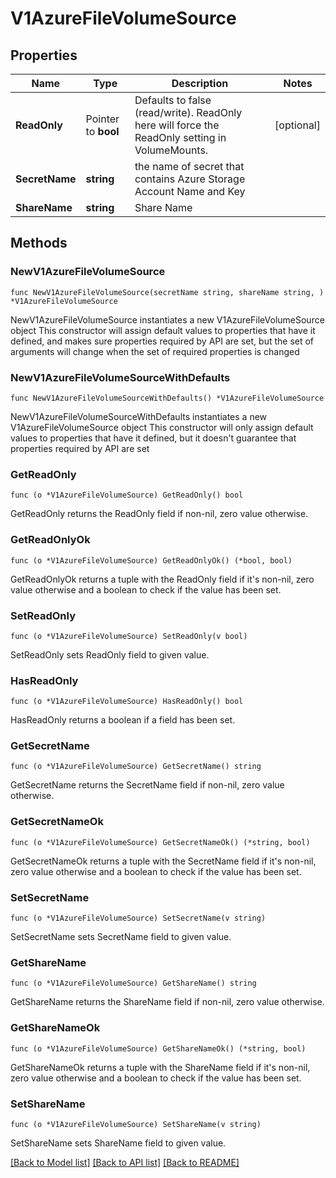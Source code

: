 # V1AzureFileVolumeSource

## Properties

Name | Type | Description | Notes
------------ | ------------- | ------------- | -------------
**ReadOnly** | Pointer to **bool** | Defaults to false (read/write). ReadOnly here will force the ReadOnly setting in VolumeMounts. | [optional] 
**SecretName** | **string** | the name of secret that contains Azure Storage Account Name and Key | 
**ShareName** | **string** | Share Name | 

## Methods

### NewV1AzureFileVolumeSource

`func NewV1AzureFileVolumeSource(secretName string, shareName string, ) *V1AzureFileVolumeSource`

NewV1AzureFileVolumeSource instantiates a new V1AzureFileVolumeSource object
This constructor will assign default values to properties that have it defined,
and makes sure properties required by API are set, but the set of arguments
will change when the set of required properties is changed

### NewV1AzureFileVolumeSourceWithDefaults

`func NewV1AzureFileVolumeSourceWithDefaults() *V1AzureFileVolumeSource`

NewV1AzureFileVolumeSourceWithDefaults instantiates a new V1AzureFileVolumeSource object
This constructor will only assign default values to properties that have it defined,
but it doesn't guarantee that properties required by API are set

### GetReadOnly

`func (o *V1AzureFileVolumeSource) GetReadOnly() bool`

GetReadOnly returns the ReadOnly field if non-nil, zero value otherwise.

### GetReadOnlyOk

`func (o *V1AzureFileVolumeSource) GetReadOnlyOk() (*bool, bool)`

GetReadOnlyOk returns a tuple with the ReadOnly field if it's non-nil, zero value otherwise
and a boolean to check if the value has been set.

### SetReadOnly

`func (o *V1AzureFileVolumeSource) SetReadOnly(v bool)`

SetReadOnly sets ReadOnly field to given value.

### HasReadOnly

`func (o *V1AzureFileVolumeSource) HasReadOnly() bool`

HasReadOnly returns a boolean if a field has been set.

### GetSecretName

`func (o *V1AzureFileVolumeSource) GetSecretName() string`

GetSecretName returns the SecretName field if non-nil, zero value otherwise.

### GetSecretNameOk

`func (o *V1AzureFileVolumeSource) GetSecretNameOk() (*string, bool)`

GetSecretNameOk returns a tuple with the SecretName field if it's non-nil, zero value otherwise
and a boolean to check if the value has been set.

### SetSecretName

`func (o *V1AzureFileVolumeSource) SetSecretName(v string)`

SetSecretName sets SecretName field to given value.


### GetShareName

`func (o *V1AzureFileVolumeSource) GetShareName() string`

GetShareName returns the ShareName field if non-nil, zero value otherwise.

### GetShareNameOk

`func (o *V1AzureFileVolumeSource) GetShareNameOk() (*string, bool)`

GetShareNameOk returns a tuple with the ShareName field if it's non-nil, zero value otherwise
and a boolean to check if the value has been set.

### SetShareName

`func (o *V1AzureFileVolumeSource) SetShareName(v string)`

SetShareName sets ShareName field to given value.



[[Back to Model list]](../README.md#documentation-for-models) [[Back to API list]](../README.md#documentation-for-api-endpoints) [[Back to README]](../README.md)


